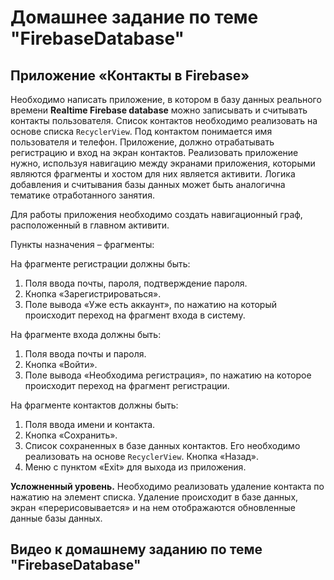 # Домашнее задание по теме "FirebaseDatabase"

## Приложение «Контакты в Firebase»

Необходимо написать приложение, в котором в базу данных реального времени **Realtime Firebase database** можно записывать и считывать контакты пользователя. Список контактов необходимо реализовать на основе списка `RecyclerView`. Под контактом понимается имя пользователя и телефон. Приложение, должно отрабатывать регистрацию и вход на экран контактов. Реализовать приложение нужно, используя навигацию между экранами приложения, которыми являются фрагменты и хостом для них является активити. Логика добавления и считывания базы данных может быть аналогична тематике отработанного занятия.

Для работы приложения необходимо создать навигационный граф, расположенный в главном активити.

Пункты назначения – фрагменты:

На фрагменте регистрации должны быть:

1. Поля ввода почты, пароля, подтверждение пароля.
2. Кнопка «Зарегистрироваться».
3. Поле вывода «Уже есть аккаунт», по нажатию на который происходит переход на фрагмент входа в систему.

На фрагменте входа должны быть:

1. Поля ввода почты и пароля.
2. Кнопка «Войти».
3. Поле вывода «Необходима регистрация», по нажатию на которое происходит переход на фрагмент регистрации.

На фрагменте контактов должны быть:

1. Поля ввода имени и контакта.
2. Кнопка «Сохранить».
3. Список сохраненных в базе данных контактов. Его необходимо реализовать на основе `RecyclerView`. Кнопка «Назад».
4. Меню с пунктом «Exit» для выхода из приложения.

**Усложненный уровень.** 
Необходимо реализовать удаление контакта по нажатию на элемент списка. Удаление происходит в базе данных, экран «перерисовывается» и на нем отображаются обновленные данные базы данных.

## Видео к домашнему заданию по теме "FirebaseDatabase"